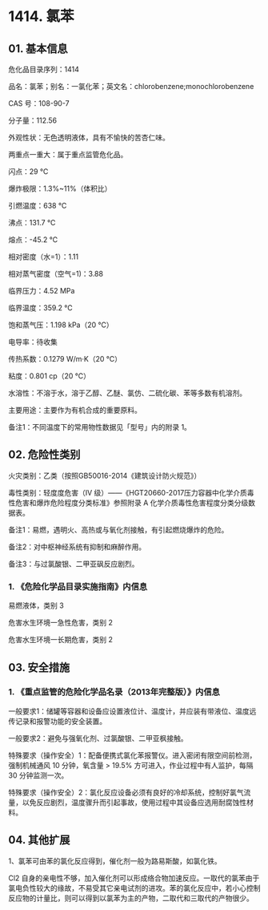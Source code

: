 # 1414. 氯苯

## 01. 基本信息

危化品目录序列：1414

品名：氯苯；别名：一氯化苯；英文名：chlorobenzene;monochlorobenzene

CAS 号：108-90-7

分子量：112.56

外观性状：无色透明液体，具有不愉快的苦杏仁味。

两重点一重大：属于重点监管危化品。

闪点：29 ℃

爆炸极限：1.3%~11%（体积比）

引燃温度：638 ℃

沸点：131.7 ℃

熔点：-45.2 ℃

相对密度（水=1）：1.11

相对蒸气密度（空气=1)：3.88

临界压力：4.52 MPa

临界温度：359.2 ℃

饱和蒸气压：1.198 kPa（20 ℃）

电导率：待收集

传热系数：0.1279 W/m·K（20 ℃）

粘度：0.801 cp（20 ℃）

水溶性：不溶于水，溶于乙醇、乙醚、氯仿、二硫化碳、苯等多数有机溶剂。

主要用途：主要作为有机合成的重要原料。

备注1：不同温度下的常用物性数据见「型号」内的附录 1。

## 02. 危险性类别

火灾类别：乙类（按照GB50016-2014《建筑设计防火规范》）

毒性类别：轻度度危害（IV 级）——《HGT20660-2017压力容器中化学介质毒性危害和爆炸危险程度分类标准》参照附录 A 化学介质毒性危害程度分类分级数据表。

备注1：易燃，遇明火、高热或与氧化剂接触，有引起燃烧爆炸的危险。

备注2：对中枢神经系统有抑制和麻醉作用。

备注3：与过氯酸银、二甲亚砜反应剧烈。

### 1. 《危险化学品目录实施指南》内信息

易燃液体，类别 3

危害水生环境一急性危害，类别 2 

危害水生环境一长期危害，类别 2

## 03. 安全措施

### 1. 《重点监管的危险化学品名录（2013年完整版）》内信息

一般要求1：储罐等容器和设备应设置液位计、温度计，并应装有带液位、温度远传记录和报警功能的安全装置。

一般要求2：避免与强氧化剂、过氯酸银、二甲亚枫接触。

特殊要求（操作安全）1：配备便携式氯化苯报警仪。进入密闭有限空间前检测，强制机械通风 10 分钟，氧含量 > 19.5% 方可进入，作业过程中有人监护，每隔 30 分钟监测一次。

特殊要求（操作安全）2：氯化反应设备必须有良好的冷却系统，控制好氯气流量，以免反应剧烈，温度骤升而引起事故，使用过程中其设备应选用耐腐蚀性材料。

## 04. 其他扩展

1、氯苯可由苯的氯化反应得到，催化剂一般为路易斯酸，如氯化铁。

Cl2 自身的亲电性不够，加入催化剂可以形成络合物加速反应。一取代的氯苯由于氯电负性较大的缘故，不易受其它亲电试剂的进攻。苯的氯化反应中，若小心控制反应物的计量比，则可以得到以氯苯为主的产物，二取代和三取代的产物很少。


